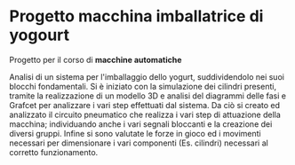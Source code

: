 # Progetto macchina imballatrice di yogourt
Progetto per il corso di **macchine automatiche**

Analisi di un sistema per l'imballaggio dello yogurt, suddividendolo nei suoi blocchi fondamentali.
Si è iniziato con la simulazione dei cilindri presenti, tramite la realizzazione di un modello 3D e analisi del diagrammi delle fasi e Grafcet per analizzare i vari step effettuati dal sistema.
Da ciò si creato ed analizzato il circuito pneumatico che realizza i vari step di attuazione della macchina; individuando anche i vari segnali bloccanti e la creazione dei diversi gruppi.
Infine si sono valutate le forze in gioco ed i movimenti necessari per dimensionare i vari componenti (Es. cilindri) necessari al corretto funzionamento.
